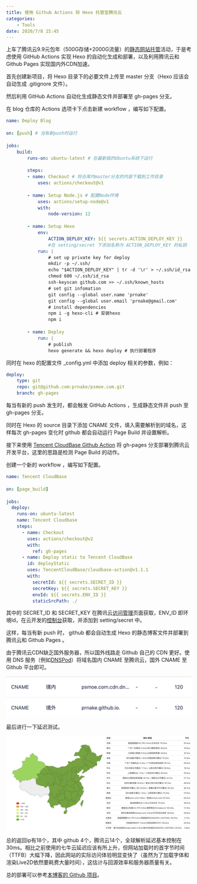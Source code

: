 ```yaml
---
title: 使用 Github Actions 将 Hexo 托管至腾讯云
categories:
	- Tools
date: 2020/7/8 15:45
---
```


上车了腾讯云9.9元包年（500G存储+2000G流量）的[静态网站托管](https://cloud.tencent.com/product/wh)活动，于是考虑使用 GitHub Actions 实现 Hexo 的自动化生成和部署，以及利用腾讯云和 Github Pages 实现国内外CDN加速。

<!--more-->

首先创建新项目，将 Hexo 目录下的必要文件上传至 master 分支（Hexo 应该会自动生成 .gitignore 文件）。

然后利用 GitHub Actions 自动化生成静态文件并部署至 gh-pages 分支。

在 blog 仓库的 Actions 选项卡下点击新建 workflow ，编写如下配置。

```yaml
name: Deploy Blog

on: [push] # 当有新push时运行

jobs:
	build:
		runs-on: ubuntu-latest # 在最新版的Ubuntu系统下运行
		
		steps:
		- name: Checkout # 将仓库内master分支的内容下载到工作目录
			uses: actions/checkout@v1
			
		- name: Setup Node.js # 配置Node环境
			uses: actions/setup-node@v1
			with:
				node-version: 12
		
		- name: Setup Hexo
			env:
				ACTION_DEPLOY_KEY: ${{ secrets.ACTION_DEPLOY_KEY }} 
				#在 setting/secret 下添加名称为 ACTION_DEPLOY_KEY 的私钥
			run: |
				# set up private key for deploy
				mkdir -p ~/.ssh/
				echo "$ACTION_DEPLOY_KEY" | tr -d '\r' > ~/.ssh/id_rsa # 配置秘钥
				chmod 600 ~/.ssh/id_rsa
				ssh-keyscan github.com >> ~/.ssh/known_hosts
				# set git infomation
				git config --global user.name 'prnake'
				git config --global user.email 'prnake@gmail.com'
				# install dependencies
				npm i -g hexo-cli # 安装hexo
				npm i
	
		- name: Deploy
			run: |
				# publish
				hexo generate && hexo deploy # 执行部署程序
```

同时在 hexo 的配置文件 _config.yml 中添加 deploy 相关的参数，例如：

```yaml
deploy:
	type: git
	repo: git@github.com:prnake/psmoe.com.git
	branch: gh-pages
```

每当有新的 push 发生时，都会触发 GitHub Actions ，生成静态文件并 push 至 gh-pages 分支。

同时在 Hexo 的 source 目录下添加 CNAME 文件，填入需要解析到的域名，这样每次 gh-pages 变化时 github 都会自动运行 Page Build 并设置解析。

接下来使用 [Tencent CloudBase Github Action](https://github.com/TencentCloudBase/cloudbase-action) 将 gh-pages 分支部署到腾讯云开发平台，这里的思路是检测 Page Build 的动作。

创建一个新的 workflow ，编写如下配置。

```yaml
name: Tencent CloudBase

on: [page_build]

jobs:
  deploy:
    runs-on: ubuntu-latest
    name: Tencent Cloudbase
    steps:
      - name: Checkout
        uses: actions/checkout@v2
        with:
          ref: gh-pages
      - name: Deploy static to Tencent CloudBase
        id: deployStatic
        uses: TencentCloudBase/cloudbase-action@v1.1.1
        with:
          secretId: ${{ secrets.SECRET_ID }}
          secretKey: ${{ secrets.SECRET_KEY }}
          envId: ${{ secrets.ENV_ID }}
          staticSrcPath: ./
```

其中的 SECRET_ID 和 SECRET_KEY 在腾讯云[访问管理](https://console.cloud.tencent.com/cam/capi)页面获取，ENV_ID 即环境Id，在云开发的[控制台](https://console.cloud.tencent.com/tcb/env/overview)获取，并添加到 setting/secret 中。

这样，每当有新 push 时， github 都会自动生成 Hexo 的静态博客文件并部署到腾讯云和 Github Pages 。

由于腾讯云CDN缺乏国外服务器，所以国外线路走 Github 自己的 CDN 更好。使用 DNS 服务（例如[DNSPod](https://www.dnspod.cn/)）将域名国内 CNAME 至腾讯云，国外 CNAME 至 Github 平台即可。

![CNAME](/images/hexo-deploy1.png)

最后进行一下延迟测试。

![PING TEST](/images/hexo-deploy2.png)

总的返回ip有18个，其中 github 4个，腾讯云14个，全球解析延迟基本控制在30ms。相比之前使用的七牛云延迟应该有所上升，但网站加载时的首字节时间（TTFB）大幅下降，因此网站的实际访问体验明显变快了（虽然为了加载字体和渲染Live2D依然要耗费大量时间），这估计与回源效率和服务器质量有关。

总的部署可以参考[本博客的 Github 项目](https://github.com/prnake/psmoe.com)。

